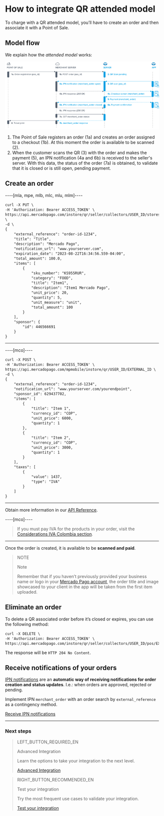 # How to integrate QR attended model

To charge with a QR attended model, you’ll have to create an order and then associate it with a Point of Sale.

## Model flow

We explain how the *attended model* works:

![Payment flow at QR Mercado Pago Point of Sale](/images/mobile/qr-user-flow.en.png)

<span></span>

1. The Point of Sale registers an order (1a) and creates an order assigned to a checkout (1b). At this moment the order is available to be scanned (2).
2. When the customer scans the QR (3) with the order and makes the payment (5), an IPN notification (4a and 6b) is received to the seller's server. With this data, the status of the order (7a) is obtained, to validate that it is closed or is still open, pending payment.


## Create an order

----[mla, mpe, mlb, mlc, mlu, mlm]----
```curl
curl -X PUT \
-H 'Authorization: Bearer ACCESS_TOKEN' \
https://api.mercadopago.com/instore/qr/seller/collectors/USER_ID/stores/EXTERNAL_STORE_ID/pos/EXTERNAL_POS_ID/orders \
-d \
{
    "external_reference": "order-id-1234",
    "title": "Title",
    "description": "Mercado Pago",
    "notification_url": "www.yourserver.com",
    "expiration_date": "2023-08-22T16:34:56.559-04:00",
    "total_amount": 100.0,
    "items": [
        {
            "sku_number": "KS955RUR",
            "category": "FOOD",
            "title": "Item1",
            "description": "Item1 Mercado Pago",
            "unit_price": 20,
            "quantity": 5,
            "unit_measure": "unit",
            "total_amount": 100
        }
    ],
    "sponsor": {
        "id": 446566691
    }
}
```
------------

----[mco]----

```curl
curl -X POST \
-H 'Authorization: Bearer ACCESS_TOKEN' \
https://api.mercadopago.com/mpmobile/instore/qr/USER_ID/EXTERNAL_ID \
-d \
{
    "external_reference": "order-id-1234",
    "notification_url": "www.yourserver.com/yourendpoint",
    "sponsor_id": 629437702,
    "items": [
        {
            "title": "Item 1",
            "currency_id": "COP",
            "unit_price": 6000,
            "quantity": 1
        },
        {
            "title": "Item 2",
            "currency_id": "COP",
            "unit_price": 3000,
            "quantity": 1
        }
    ],
    "taxes": [
        {
            "value": 1437,
            "type": "IVA"
        }
    ]
}
```

------------

Obtain more information in our [API Reference](https://www.mercadopago[FAKER][URL][DOMAIN]/developers/en/reference/instore_orders_v2/_instore_qr_seller_collectors_user_id_stores_external_store_id_pos_external_pos_id_orders/put).

----[mco]----
> If you must pay IVA for the products in your order, visit the [Considerations IVA Colombia section](https://www.mercadopago[FAKER][URL][DOMAIN]/developers/en/guides/resources/localization/iva-colombia).
------------

Once the order is created, it is available to be **scanned and paid**.


> NOTE
> 
> Note
> 
> Remember that if you haven’t previously provided your business name or logo in your [Mercado Pago account](https://www.mercadopago.com.ar/settings/account), the order title and image showcased to your client in the app will be taken from the first item uploaded.


## Eliminate an order

To delete a QR associated order before it’s closed or expires, you can use the following method:

```curl
curl -X DELETE \
-H 'Authorization: Bearer ACCESS_TOKEN' \
https://api.mercadopago.com/instore/qr/seller/collectors/USER_ID/pos/EXTERNAL_POS_ID/orders
```
The response will be `HTTP 204 No Content`.

## Receive notifications of your orders

[IPN notifications](https://www.mercadopago[FAKER][URL][DOMAIN]/developers/en/guides/notifications/ipn) are an **automatic way of receiving notifications for order creation and status updates**. I.e.: when orders are approved, rejected or pending. 

Implement IPN `merchant_order` with an order search by `external_reference` as a contingency method.

[Receive IPN notifications](https://www.mercadopago[FAKER][URL][DOMAIN]/developers/en/guides/notifications/ipn)

---
### Next steps


> LEFT_BUTTON_REQUIRED_EN
>
> Advanced Integration
>
> Learn the options to take your integration to the next level.
>
> [Advanced Integration](https://www.mercadopago[FAKER][URL][DOMAIN]/developers/en/guides/in-person-payments/qr-code/advanced-integration)


> RIGHT_BUTTON_RECOMMENDED_EN
>
> Test your integration
>
> Try the most frequent use cases to validate your integration.
>
> [Test your integration](https://www.mercadopago[FAKER][URL][DOMAIN]/developers/en/guides/in-person-payments/qr-code/integration-test)
